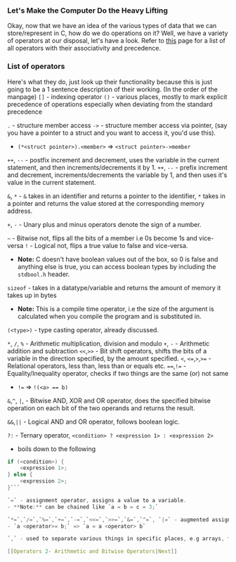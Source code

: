### Let's Make the Computer Do the Heavy Lifting
Okay, now that we have an idea of the various types of data that we can store/represent in C, how do we do operations on it? Well, we have a variety of operators at our disposal, let's have a look.
Refer to [this](https://man7.org/linux/man-pages/man7/precedence.7.html) page for a list of all operators with their associativity and precedence.

### List of operators
Here's what they do, just look up their functionality because this is just going to be a 1 sentence description of their working. (In the order of the manpage)
`[]` - indexing operator
`()` - various places, mostly to mark explicit precedence of operations especially when deviating from the standard precedence

`.` - structure member access
`->` - structure member access via pointer, (say you have a pointer to a struct and you want to access it, you'd use this). 
- `(*<struct pointer>).<member>` => `<struct pointer>->member`

`++`, `--` - postfix increment and decrement, uses the variable in the current statement, and then increments/decrements it by 1.
`++`, `--` - prefix increment and decrement, increments/decrements the variable by 1, and then uses it's value in the current statement.

`&`, `*` - `&` takes in an identifier and returns a pointer to the identifier, `*` takes in a pointer and returns the value stored at the corresponding memory address.

`+`, `-` - Unary plus and minus operators denote the sign of a number.

`~` - Bitwise not, flips all the bits of a member i.e 0s become 1s and vice-versa
`!` - Logical not, flips a true value to false and vice-versa.
- **Note:** C doesn't have boolean values out of the box, so 0 is false and anything else is true, you can access boolean types by including the `stdbool.h` header.

`sizeof` - takes in a datatype/variable and returns the amount of memory it takes up in bytes
- **Note:** This is a compile time operator, i.e the size of the argument is calculated when you compile the program and is substituted in.

`(<type>)` - type casting operator, already discussed.

`*`, `/`, `%` - Arithmetic multiplication, division and modulo
`+`, `-` - Arithmetic addition and subtraction
`<<`,`>>` - Bit shift operators, shifts the bits of a variable in the direction specified, by the amount specified.
`<`, `<=`,`>`,`>=` - Relational operators, less than, less than or equals etc.
`==`,`!=` - Equality/Inequality operator, checks if two things are the same (or) not same
- `!=` => `!(<a> == b)`

`&`,`^`, `|`, - Bitwise AND, XOR and OR operator, does the specified bitwise operation on each bit of the two operands and returns the result.

`&&`,`||` - Logical AND and OR operator, follows boolean logic.

`?:` - Ternary operator, `<condition> ? <expression 1> : <expression 2>`
- boils down to the following
```c
if (<condition>) {
	<expression 1>;
} else {
	<expression 2>;
}```

`=` - assignment operator, assigns a value to a variable.
- **Note:** can be chained like `a = b = c = 3;`

`*=`,`/=`,`%=`,`+=`,`-=`,`<<=`,`>>=`,`&=`,`^=`, `|=` - augmented assignment operators,
- `a <operator>= b;` => `a = a <operator> b`

`,` - used to separate various things in specific places, e.g arrays, function arguments .

[[Operators 2- Arithmetic and Bitwise Operators|Next]]